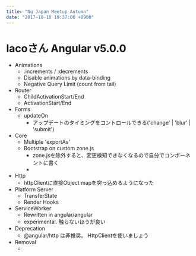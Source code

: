 ```yaml
---
title: "Ng Japan Meetup Autumn"
date: "2017-10-10 19:37:00 +0900"
---
```


# lacoさん Angular v5.0.0
- Animations
  - :increments / :decrements
  - Disable animations by data-binding
  - Negative Query Limit (count from tail)
- Router
  - ChildActivationStart/End
  - ActivationStart/End
- Forms
  - updateOn
    - アップデートのタイミングをコントロールできる('change' | 'blur' | 'submit')
- Core
  - Multiple 'exportAs'
  - Bootstrap on custom zone.js
    - zone.jsを除外すると、変更検知できなくなるので自分でコンポーネントに書く
    -
- Http
  - httpClientに直接Object mapを突っ込めるようになった
- Platform Server
  - TransferState
  - Render Hooks
- ServiceWorker
  - Rewritten in angular/angular
  - experimental. 触らないほうが良い
- Deprecation
    - @angular/http は非推奨。 HttpClientを使いましょう
- Removal
   - <template>
   - OpaqueToken
   - initialNavigation: true | false
   - ngForは*ngForだけ
- Breaking Changes
   - Require TypeScript 2.4
   - number, currency, decimal, date あたりのpipeの内部実装が変わった
     - Intl APIを捨てた
     -  en_US以外は追加で読み込まなきゃいけない。`registerLocaleData()`
     - DeprecatedI18NPipesModuleを使うのもあり。ただしv6.0.0で消える
- https://next.angular.io/docs

# Compile - Quramiさん
## Component
Componentをパースして描画、アップデートする関数は別にしてるってのがCompilerがやってること

# Just in Time or Ahead of Time
## JiT
- ブラウザで動作させるまでCompileエラーに気づけない
- XSSをつかれた場合、動的にComponentを書き換えられる可能性がある
## AoT
- ビルドに時間かかりすぎ
- jsのサイズが肥大


AoTが速ければJiTなんて使わなくていい
- Transformer (TypeScript魔改造) angular-cli >= v1.5.0
- TS2.4.1からCustom Transformerが許されるようになった
- Transformer?
  - ASTを別のASTへ変換する

Angular Bazel Rule
Bazelはビルド対象を細分化した上で並行してビルドを実行
対応された場合、ビルドにJVMが必要になる...


# Angularの設計指針
## 中規模
- ServiceはただのTSのclass。オブジェクト指向の原則に従う
- すべては非同期であることを前提に作る
## 大規模
- 優秀なエンジニアが複数人いるときの宗派の違いは無駄な議論のもと
- DDDみたいな設計手法に乗っかる
- コードは腐敗する。それをきちんと把握し、負債は計画的に返済する
